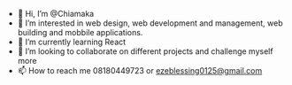 - 👋 Hi, I’m @Chiamaka
- 👀 I’m interested in web design, web development and management, web building and mobbile applications.
- 🌱 I’m currently learning React
- 💞️ I’m looking to collaborate on different projects and challenge myself more
- 📫 How to reach me 08180449723 or ezeblessing0125@gmail.com

<!---
Chiamak/Chiamak is a ✨ special ✨ repository because its `README.md` (this file) appears on your GitHub profile.
You can click the Preview link to take a look at your changes.
--->
